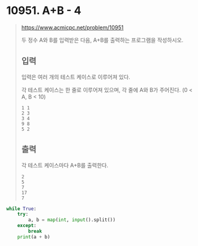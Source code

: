 # 10951. A+B - 4

> https://www.acmicpc.net/problem/10951
>
> 두 정수 A와 B를 입력받은 다음, A+B를 출력하는 프로그램을 작성하시오.
>
> ## 입력
>
> 입력은 여러 개의 테스트 케이스로 이루어져 있다.
>
> 각 테스트 케이스는 한 줄로 이루어져 있으며, 각 줄에 A와 B가 주어진다. (0 < A, B < 10)
>
> ```
> 1 1
> 2 3
> 3 4
> 9 8
> 5 2
> ```
>
> ## 출력
>
> 각 테스트 케이스마다 A+B를 출력한다.
>
> ```
> 2
> 5
> 7
> 17
> 7
> ```

```python
while True:
    try:
        a, b = map(int, input().split())
    except:
        break
    print(a + b)
```

